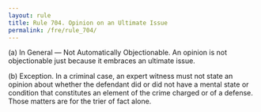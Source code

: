 ```yaml
---
layout: rule
title: Rule 704. Opinion on an Ultimate Issue
permalink: /fre/rule_704/
---
```


(a) In General — Not Automatically Objectionable. An opinion is not objectionable just because it embraces an ultimate issue.


(b) Exception. In a criminal case, an expert witness must not state an opinion about whether the defendant did or did not have a mental state or condition that constitutes an element of the crime charged or of a defense. Those matters are for the trier of fact alone.

